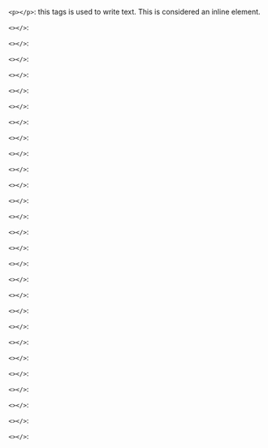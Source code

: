 `<p></p>`: this tags is used to write text. This is considered an inline element.

`<></>`:



`<></>`:

`<></>`:

`<></>`:

`<></>`:

`<></>`:

`<></>`:

`<></>`:

`<></>`:

`<></>`:

`<></>`:

`<></>`:

`<></>`:

`<></>`:

`<></>`:

`<></>`:

`<></>`:

`<></>`:

`<></>`:

`<></>`:

`<></>`:

`<></>`:

`<></>`:

`<></>`:

`<></>`:

`<></>`:

`<></>`: